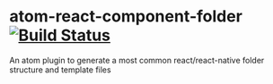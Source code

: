 # atom-react-component-folder [![Build Status](https://travis-ci.org/0xc0d3r/atom-react-component-folder.svg)](https://travis-ci.org/0xc0d3r/atom-react-component-folder)

An atom plugin to generate a most common react/react-native folder structure and template files

